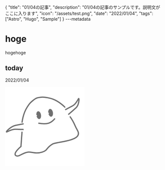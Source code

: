 {
  "title": "01/04の記事",
  "description": "01/04の記事のサンプルです。説明文がここに入ります",
  "icon": "/assets/test.png",
  "date": "2022/01/04",
  "tags": ["Astro", "Hugo", "Sample"]
}
---metadata

# hoge
hogehoge

## today
2022/01/04

![img](/assets/test.png)